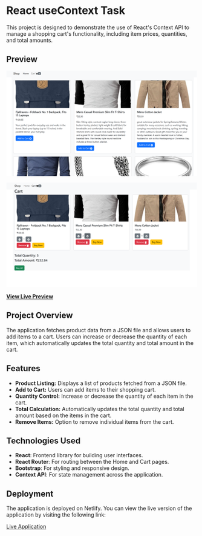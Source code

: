 # React useContext Task

This project is designed to demonstrate the use of React's Context API to manage a shopping cart's functionality, including item prices, quantities, and total amounts.

## Preview

[![Landing Page Preview](https://github.com/gokulselvam2911/React-useContext-Task/blob/main/src/assets/home_page.png)](https://react-usecontext-shoppingcart.netlify.app/)

[![Landing Page Preview](https://github.com/gokulselvam2911/React-useContext-Task/blob/main/src/assets/cart_page.png)]([https://react-usecontext-shoppingcart.netlify.app/](https://react-usecontext-shoppingcart.netlify.app/cart))

**[View Live Preview](https://react-usecontext-shoppingcart.netlify.app/)**

## Project Overview

The application fetches product data from a JSON file and allows users to add items to a cart. Users can increase or decrease the quantity of each item, which automatically updates the total quantity and total amount in the cart.

## Features

- **Product Listing:** Displays a list of products fetched from a JSON file.
- **Add to Cart:** Users can add items to their shopping cart.
- **Quantity Control:** Increase or decrease the quantity of each item in the cart.
- **Total Calculation:** Automatically updates the total quantity and total amount based on the items in the cart.
- **Remove Items:** Option to remove individual items from the cart.

## Technologies Used

- **React**: Frontend library for building user interfaces.
- **React Router**: For routing between the Home and Cart pages.
- **Bootstrap**: For styling and responsive design.
- **Context API**: For state management across the application.

## Deployment

The application is deployed on Netlify. You can view the live version of the application by visiting the following link:

[Live Application](https://react-usecontext-shoppingcart.netlify.app/)
